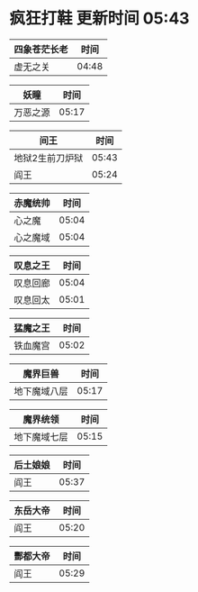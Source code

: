 # 疯狂打鞋 更新时间 05:43

| 四象苍茫长老   | 时间    |
|--------|-------|
| 虚无之关 | 04:48 |

| 妖瞳   | 时间    |
|--------|-------|
| 万恶之源 | 05:17 |

| 间王   | 时间    |
|--------|-------|
| 地狱2生前刀炉狱 | 05:43 |
| 阎王 | 05:24 |

| 赤魔统帅   | 时间    |
|--------|-------|
| 心之魔 | 05:04 |
| 心之魔域 | 05:04 |

| 叹息之王   | 时间    |
|--------|-------|
| 叹息回廊 | 05:04 |
| 叹息回太 | 05:01 |

| 猛魔之王   | 时间    |
|--------|-------|
| 铁血魔宫 | 05:02 |

| 魔界巨兽   | 时间    |
|--------|-------|
| 地下魔域八层 | 05:17 |

| 魔界统领   | 时间    |
|--------|-------|
| 地下魔域七层 | 05:15 |

| 后土娘娘   | 时间    |
|--------|-------|
| 阎王 | 05:37 |

| 东岳大帝   | 时间    |
|--------|-------|
| 阎王 | 05:20 |

| 酆都大帝   | 时间    |
|--------|-------|
| 阎王 | 05:29 |